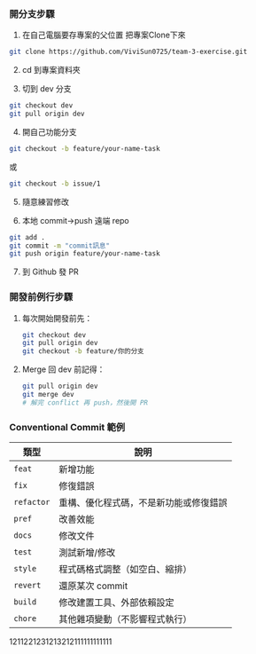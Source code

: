 ### 開分支步驟

1. 在自己電腦要存專案的父位置 把專案Clone下來

```bash
git clone https://github.com/ViviSun0725/team-3-exercise.git
```

2. cd 到專案資料夾

3. 切到 dev 分支

```bash
git checkout dev
git pull origin dev
```

4. 開自己功能分支

```bash
git checkout -b feature/your-name-task
```

或

```bash
git checkout -b issue/1
```

5. 隨意練習修改

6. 本地 commit→push 遠端 repo

```bash
git add .
git commit -m "commit訊息"
git push origin feature/your-name-task
```

7. 到 Github 發 PR

### 開發前例行步驟

1. 每次開始開發前先：

   ```bash
   git checkout dev
   git pull origin dev
   git checkout -b feature/你的分支
   ```

2. Merge 回 dev 前記得：

   ```bash
   git pull origin dev
   git merge dev
   # 解完 conflict 再 push，然後開 PR
   ```

### Conventional Commit 範例

| 類型       | 說明                                   |
| ---------- | -------------------------------------- |
| `feat`     | 新增功能                               |
| `fix`      | 修復錯誤                               |
| `refactor` | 重構、優化程式碼，不是新功能或修復錯誤 |
| `pref`     | 改善效能                               |
| `docs`     | 修改文件                               |
| `test`     | 測試新增/修改                          |
| `style`    | 程式碼格式調整（如空白、縮排）         |
| `revert`   | 還原某次 commit                        |
| `build`    | 修改建置工具、外部依賴設定             |
| `chore`    | 其他雜項變動（不影響程式執行）         |
1211221231213212111111111111